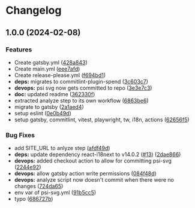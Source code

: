 # Changelog

## 1.0.0 (2024-02-08)


### Features

* Create gatsby.yml ([428a843](https://github.com/nico-i/ssg-starter/commit/428a843ea3233a15ed84cf78b8ec591cc582a0ea))
* Create main.yml ([eee7afd](https://github.com/nico-i/ssg-starter/commit/eee7afd4bd3160670e2ee53817e474570784dd9b))
* Create release-please.yml ([f694bd1](https://github.com/nico-i/ssg-starter/commit/f694bd1d94bab454ae7528f0cd0074eff624e56a))
* **deps:** migrates to commitlint-plugin-spend ([3c603c7](https://github.com/nico-i/ssg-starter/commit/3c603c7c79ef9633cc9fe07f97e300dd41ff2c42))
* **devops:** psi svg now gets committed to repo ([3e3e7c3](https://github.com/nico-i/ssg-starter/commit/3e3e7c37d0ec30adbd4559f8077ab131058a065b))
* **doc:** updated readme ([362330f](https://github.com/nico-i/ssg-starter/commit/362330f3d7af582a06af4e7cbb9f2f72714eb04a))
* extracted analyze step to its own workflow ([6863be6](https://github.com/nico-i/ssg-starter/commit/6863be65218c48ab14dfe573b877bf7a1ce6deed))
* migrate to gatsby ([2a1aed4](https://github.com/nico-i/ssg-starter/commit/2a1aed479bac6558adc01fa173adb3e1cb501d44))
* setup eslint ([0e0b49d](https://github.com/nico-i/ssg-starter/commit/0e0b49d1c56c5366c71af582988f01a332697353))
* setup gatsby, commitlint, vitest, playwright, tw, i18n, actions ([62656f5](https://github.com/nico-i/ssg-starter/commit/62656f5f10b4610cdad49e9796ecd37fa652239a))


### Bug Fixes

* add SITE_URL to anlyze step ([afdf49d](https://github.com/nico-i/ssg-starter/commit/afdf49d11d27bb2d9e68fa2fe8c25aba9471c7a1))
* **deps:** update dependency react-i18next to v14.0.2 ([#13](https://github.com/nico-i/ssg-starter/issues/13)) ([2dae866](https://github.com/nico-i/ssg-starter/commit/2dae866f95bef660b2cc5ce508e3027428f46734))
* **devops:** added checkout action to allow for committing psi-svg ([2244e92](https://github.com/nico-i/ssg-starter/commit/2244e9243e49f3dab815646c7d291472ab1e39bb))
* **devops:** allow gatsby action write permissions ([084f48d](https://github.com/nico-i/ssg-starter/commit/084f48d620ff9bb3dedb018014f0f9ce080792ec))
* **devops:** analyze script now doesn't commit when there were no changes ([724da65](https://github.com/nico-i/ssg-starter/commit/724da65c6e476b39467b6043adebd59cd8a5404e))
* env var of psi-svg.yml ([91b5cc5](https://github.com/nico-i/ssg-starter/commit/91b5cc5370b08c74829a66beb526c004b2660722))
* typo ([686727b](https://github.com/nico-i/ssg-starter/commit/686727bf83e38257d89d3791b0dad17d89e8a73b))
